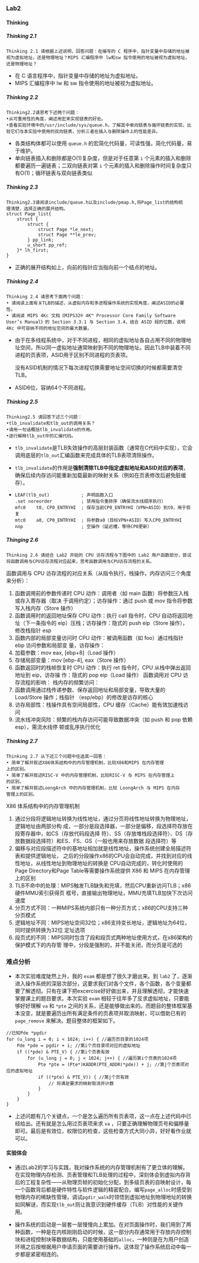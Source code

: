 ### Lab2

#### Thinking

##### Thinking 2.1 

```
Thinking 2.1 请根据上述说明，回答问题：在编写的 C 程序中，指针变量中存储的地址被视为虚拟地址，还是物理地址？MIPS 汇编程序中 lw和sw 指令使用的地址被视为虚拟地址，还是物理地址？
```

- 在 C 语言程序中，指针变量中存储的地址为虚拟地址。
- MIPS 汇编程序中 lw 和 sw 指令使用的地址被视为虚拟地址。

##### Thinking 2.2

```
Thinking2.2请思考下述两个问题：
•从可重用性的角度，阐述用宏来实现链表的好处。
•查看实验环境中的/usr/include/sys/queue.h，了解其中单向链表与循环链表的实现，比较它们与本实验中使用的双向链表，分析三者在插入与删除操作上的性能差异。
```

- 各类结构体都可以使用 `queue.h` 的宏简化代码量，可读性强，简化代码量，易于维护。
- 单向链表插入和删除都是O(1)复杂度，但是对于任意第 `i` 个元素的插入和删除都要遍历一遍链表；二双向链表对第 `i` 个元素的插入和删除操作时间复杂度只有O(1)；循环链表与双向链表类似

##### Thinking 2.3

```
Thinking2.3请阅读include/queue.h以及include/pmap.h,将Page_list的结构梳
理清楚，选择正确的展开结构。
struct Page_list{
	struct {
		struct {
			struct Page *le_next;
			struct Page **le_prev;
		} pp_link;
		u_short pp_ref;
	}* lh_first;
}
```

- 正确的展开结构如上，向前的指针应当指向前一个结点的地址。

##### Thinking 2.4

```
Thinking 2.4 请思考下面两个问题：
• 请阅读上面有关TLB的描述，从虚拟内存和多进程操作系统的实现角度，阐述ASID的必要性。
• 请阅读 MIPS 4Kc 文档《MIPS32® 4K™ Processor Core Family Software User’s Manual》的 Section 3.3.1 与 Section 3.4，结合 ASID 段的位数，说明 4Kc 中可容纳不同的地址空间的最大数量。
```

-  由于在多线程系统中，对于不同进程，相同的虚拟地址各自占用不同的物理地址空间，所以同一虚拟地址通常映射到不同的物理地址。因此TLB中装着不同进程的页表项，ASID用于区别不同进程的页表项。

   没有ASID机制的情况下每次进程切换需要地址空间切换的时候都需要清空TLB。

-  ASID6位，容纳64个不同进程。

##### Thinking 2.5

```
Thinking2.5 请回答下述三个问题：
•tlb_invalidate和tlb_out的调用关系？
•请用一句话概括tlb_invalidate的作用。
•逐行解释tlb_out中的汇编代码。
```

- `tlb_invalidate`是TLB失效操作的高层封装函数（通常在C代码中实现），它会调用底层的`tlb_out`汇编函数来完成具体的TLB表项清除操作。
- `tlb_invalidate`的作用是**强制清除TLB中指定虚拟地址和ASID对应的表项**，确保后续内存访问能重新加载最新的映射关系（例如在页表修改后避免脏缓存）。

- ```
  LEAF(tlb_out)            ; 声明函数入口
  .set noreorder           ; 禁用指令重排序（确保流水线顺序执行）
  mfc0    t0, CP0_ENTRYHI  ; 保存当前CP0_ENTRYHI（VPN+ASID）到t0，用于恢复
  mtc0    a0, CP0_ENTRYHI  ; 将参数a0（目标VPN+ASID）写入CP0_ENTRYHI
  nop                      ; 空操作（延迟槽，等待CP0更新）
  ```

##### Thinging 2.6

```
Thinking 2.6 请结合 Lab2 开始的 CPU 访存流程与下图中的 Lab2 用户函数部分，尝试将函数调用与CPU访存流程对应起来，思考函数调用与CPU访存流程的关系。
```

函数调用与 CPU 访存流程的对应关系（从指令执行，栈操作，内存访问三个角度来分析）：
1. 函数调用前的参数传递时 CPU 动作：调用者（如 main 函数）将参数压入栈或存入寄存器（取决
于调用约定）；访存操作：通过 push 或 mov 指令将参数写入栈内存（Store 操作）
2. 函数调用时的返回地址保存 CPU 动作：执行 call 指令时，CPU 自动将返回地址（下一条指令的
eip）压栈；访存操作：隐式的 push eip（Store 操作），修改栈指针 esp
3. 函数内部的局部变量访问时 CPU 动作：被调用函数（如 foo）通过栈指针 ebp 访问参数和局部变
量，访存操作：
1. 加载参数：mov eax, [ebp+8]（Load 操作）
2. 存储局部变量：mov [ebp-4], eax（Store 操作）
4. 函数返回时的栈帧恢复时 CPU 动作：执行 ret 指令时，CPU 从栈中弹出返回地址到 eip，访存操
作：隐式的 pop eip（Load 操作）
函数调用对 CPU 访存流程的影响：
栈内存的频繁访问：
1. 函数调用通过栈传递参数、保存返回地址和局部变量，导致大量的 Load/Store 操作；栈指针
（esp/ebp）的修改是访存的核心
2. 访存局部性：栈操作具有空间局部性，CPU 缓存（Cache）能有效加速栈访问
3. 流水线冲突风险：频繁的栈内存访问可能导致数据冲突（如 push 和 pop 依赖 esp），需流水线停
顿或乱序执行优化

##### Thinking 2.7

```
Thinking 2.7 从下述三个问题中任选其一回答：
• 简单了解并叙述X86体系结构中的内存管理机制，比较X86和MIPS 在内存管理
上的区别。
• 简单了解并叙述RISC-V 中的内存管理机制，比较RISC-V 与 MIPS 在内存管理上
的区别。
• 简单了解并叙述LoongArch 中的内存管理机制，比较 LoongArch 与 MIPS 在内存
管理上的区别。
```

X86 体系结构中的内存管理机制
1. 通过分段将逻辑地址转换为线性地址，通过分页将线性地址转换为物理地址，逻辑地址由两部分构
成，一部分是段选择器，一部分是偏移，段选择符存放在段寄存器中，如CS（存放代码段选择
符）、SS（存放堆栈段选择符）、DS（存放数据段选择符）和ES、FS、GS（一般也用来存放数据
段选择符）等
2. 偏移与对应段描述符中的基地址相加就是线性地址，操作系统创建全局描述符表和提供逻辑地址，
之后的分段操作x86的CPU会自动完成，并找到对应的线性地址，从线性地址到物理地址的转换是
CPU自动完成的，转化时使用的Page Directory和Page Table等需要操作系统提供
X86 和 MIPS 在内存管理上的区别
1. TLB不命中的处理：MIPS触发TLB缺失和充填，然后CPU重新访问TLB；x86硬件MMU索引获得页
框号，直接输出物理地址，MMU充填TLB加快下次访问速度
2. 分页方式不同：一种MIPS系统内部只有一种分页方式；x86的CPU支持三种分页模式
3. 逻辑地址不同：MIPS地址空间32位；x86支持变长地址，逻辑地址为64位，同时提供转换为32位
定址选项
4. 段页式的不同：MIPS同时包含了段和段页式两种地址使用方式，在x86架构的保护模式下的内存管
理中，分段是强制的，并不能关闭，而分页是可选的

### 难点分析

- 本次实验难度陡然上升，我的 `exam` 都是想了很久才磨出来。到 `lab2` 了，逐渐进入操作系统的深层次部分，这要求我们对各个文件，各个函数，各个变量都要了解透彻。只有在课下把excercise好好做出来，并且理解透彻，才能快速掌握课上的题目要求。本次实验 `exam` 相较于往年多了反求虚拟地址，只要能够好好理解 `va` 和 `*pte` 之间的关系，还是能够做出来的。而题目的整体框架基本没变，就是要遍历出所有满足条件的页表项并取消映射，可以借助已有的 `page_remove` 来解决。题目整体的框架如下。

```
//已知Pde *pgdir
for (u_long i = 0; i < 1024; i++) { //遍历页目录的1024项
	Pde *pde = pgdir + i; //第i个页目录项对应的虚拟地址
	if ((*pde) & PTE_V) { //第i个页表有效
		for (u_long j = 0; j < 1024; j++) { //遍历第i个页表的1024项
			Pte *pte = (Pte*)KADDR(PTE_ADDR(*pde)) + j; //第j个页表项对应的虚拟地址
			if ((*pte) & PTE_V)) { //第j个页有效
				// 将满足要求的映射取消并计数
			}
		}
	}
}
```

- 上述问题有几个关键点，一个是怎么遍历所有页表项，这一点在上述代码中已经给出。还有就是怎么用过页表项来求 `va` ，只要正确理解物理页号和偏移量即可。最后是有效位，权限位的检查，这些检查方式大同小异，好好看作业就可以。

#### 实验体会

- 通过Lab2的学习与实践，我对操作系统的内存管理机制有了更立体的理解。在实现物理内存检测、页表管理和TLB处理的过程中，深刻体会到虚拟内存背后的工程复杂性——从物理页帧的初始化分配，到多级页表的自映射设计，每一个函数背后都是硬件特性与软件逻辑的精密配合。编写`page_alloc`时感受到物理内存的稀缺性管理，调试`pgdir_walk`时领悟到虚拟地址到物理地址的转换如同解谜，而实现`tlb_out`则让我意识到硬件缓存（TLB）对性能的关键作用。

-  操作系统的启动是一层套一层慢慢向上累加。在对页面操作时，我们用到了两种函数，一种是在内核刚刚启动的时候，这一部分内存通常用于存放内存控制块和进程控制块等数据结构，只能使用基础的`alloc`，一种则是在为用户创造环境之后按根据用户申请页面的需要进行操作。这体现了操作系统启动中每一步都是紧密相连的。